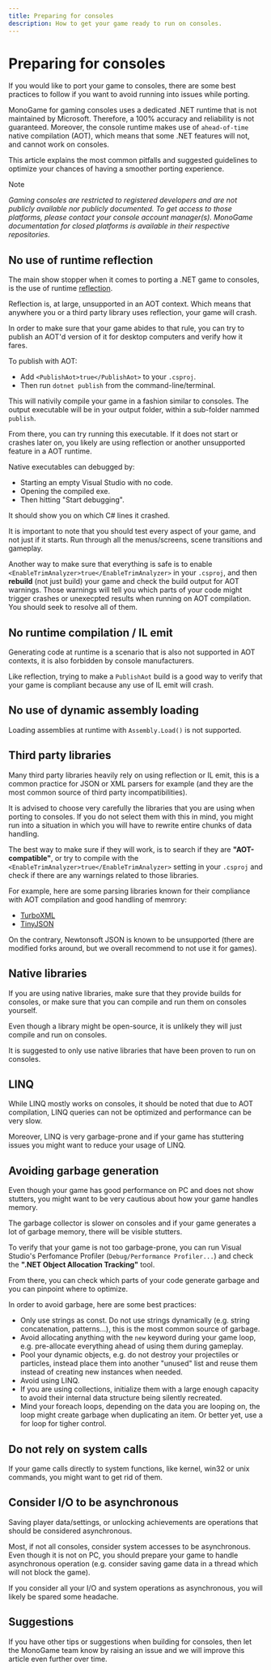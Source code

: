 ```yaml
---
title: Preparing for consoles
description: How to get your game ready to run on consoles.
---
```


# Preparing for consoles

If you would like to port your game to consoles, there are some best practices to follow if you want to avoid running into issues while porting.

MonoGame for gaming consoles uses a dedicated .NET runtime that is not maintained by Microsoft. Therefore, a 100% accuracy and reliability is not guaranteed. Moreover, the console runtime makes use of `ahead-of-time` native compilation (AOT), which means that some .NET features will not, and cannot work on consoles.

This article explains the most common pitfalls and suggested guidelines to optimize your chances of having a smoother porting experience.

> [!NOTE]
> *Gaming consoles are restricted to registered developers and are not publicly available nor publicly documented. To get access to those platforms, please contact your console account manager(s). MonoGame documentation for closed platforms is available in their respective repositories.*

## No use of runtime reflection

The main show stopper when it comes to porting a .NET game to consoles, is the use of runtime [reflection](https://learn.microsoft.com/en-us/dotnet/fundamentals/reflection/reflection).

Reflection is, at large, unsupported in an AOT context. Which means that anywhere you or a third party library uses reflection, your game will crash.

In order to make sure that your game abides to that rule, you can try to publish an AOT'd version of it for desktop computers and verify how it fares.

To publish with AOT:

- Add `<PublishAot>true</PublishAot>` to your `.csproj`.
- Then run `dotnet publish` from the command-line/terminal.

This will nativily compile your game in a fashion similar to consoles. The output executable will be in your output folder, within a sub-folder nammed `publish`.

From there, you can try running this executable. If it does not start or crashes later on, you likely are using reflection or another unsupported feature in a AOT runtime.

Native executables can debugged by:

- Starting an empty Visual Studio with no code.
- Opening the compiled exe.
- Then hitting "Start debugging".

It should show you on which C# lines it crashed.

It is important to note that you should test every aspect of your game, and not just if it starts.  Run through all the menus/screens, scene transitions and gameplay.

Another way to make sure that everything is safe is to enable `<EnableTrimAnalyzer>true</EnableTrimAnalyzer>` in your `.csproj`, and then **rebuild** (not just build) your game and check the build output for AOT warnings. Those warnings will tell you which parts of your code might trigger crashes or unexecpted results when running on AOT compilation. You should seek to resolve all of them.

## No runtime compilation / IL emit

Generating code at runtime is a scenario that is also not supported in AOT contexts, it is also forbidden by console manufacturers.

Like reflection, trying to make a `PublishAot` build is a good way to verify that your game is compliant because any use of IL emit will crash.

## No use of dynamic assembly loading

Loading assemblies at runtime with `Assembly.Load()` is not supported.

## Third party libraries

Many third party libraries heavily rely on using reflection or IL emit, this is a common practice for JSON or XML parsers for example (and they are the most common source of third party incompatibilities).

It is advised to choose very carefully the libraries that you are using when porting to consoles. If you do not select them with this in mind, you might run into a situation in which you will have to rewrite entire chunks of data handling.

The best way to make sure if they will work, is to search if they are **"AOT-compatible"**, or try to compile with the `<EnableTrimAnalyzer>true</EnableTrimAnalyzer>` setting in your `.csproj` and check if there are any warnings related to those libraries.

For example, here are some parsing libraries known for their compliance with AOT compilation and good handling of memrory:

- [TurboXML](https://github.com/xoofx/TurboXml)
- [TinyJSON](https://github.com/zanders3/json)

On the contrary, Newtonsoft JSON is known to be unsupported (there are modified forks around, but we overall recommend to not use it for games).

## Native libraries

If you are using native libraries, make sure that they provide builds for consoles, or make sure that you can compile and run them on consoles yourself.

Even though a library might be open-source, it is unlikely they will just compile and run on consoles.

It is suggested to only use native libraries that have been proven to run on consoles.

## LINQ

While LINQ mostly works on consoles, it should be noted that due to AOT compilation, LINQ queries can not be optimized and performance can be very slow.

Moreover, LINQ is very garbage-prone and if your game has stuttering issues you might want to reduce your usage of LINQ.

## Avoiding garbage generation

Even though your game has good performance on PC and does not show stutters, you might want to be very cautious about how your game handles memory.

The garbage collector is slower on consoles and if your game generates a lot of garbage memory, there will be visible stutters.

To verify that your game is not too garbage-prone, you can run Visual Studio's Perfomance Profiler (`Debug/Performance Profiler...`) and check the **".NET Object Allocation Tracking"** tool.

From there, you can check which parts of your code generate garbage and you can pinpoint where to optimize.

In order to avoid garbage, here are some best practices:

- Only use strings as const. Do not use strings dynamically (e.g. string concatenation, patterns...), this is the most common source of garbage.
- Avoid allocating anything with the `new` keyword during your game loop, e.g. pre-allocate everything ahead of using them during gameplay.
- Pool your dynamic objects, e.g. do not destroy your projectiles or particles, instead place them into another "unused" list and reuse them instead of creating new instances when needed.
- Avoid using LINQ.
- If you are using collections, initialize them with a large enough capacity to avoid their internal data structure being silently recreated.
- Mind your foreach loops, depending on the data you are looping on, the loop might create garbage when duplicating an item.  Or better yet, use a for loop for tigher control.

## Do not rely on system calls

If your game calls directly to system functions, like kernel, win32 or unix commands, you might want to get rid of them.

## Consider I/O to be asynchronous

Saving player data/settings, or unlocking achievements are operations that should be considered asynchronous.

Most, if not all consoles, consider system accesses to be asynchronous. Even though it is not on PC, you should prepare your game to handle asynchronous operation (e.g. consider saving game data in a thread which will not block the game).

If you consider all your I/O and system operations as asynchronous, you will likely be spared some headache.

## Suggestions

If you have other tips or suggestions when building for consoles, then let the MonoGame team know by raising an issue and we will improve this article even further over time.

